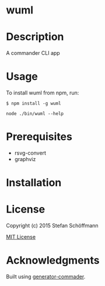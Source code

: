 wuml
=============

# Description

A commander CLI app

# Usage

To install wuml from npm, run:

```
$ npm install -g wuml
```

```node ./bin/wuml --help```

# Prerequisites

- rsvg-convert
- graphviz

# Installation

# License

Copyright (c) 2015 Stefan Schöffmann

[MIT License](http://en.wikipedia.org/wiki/MIT_License)

# Acknowledgments

Built using [generator-commader](https://github.com/Hypercubed/generator-commander).
